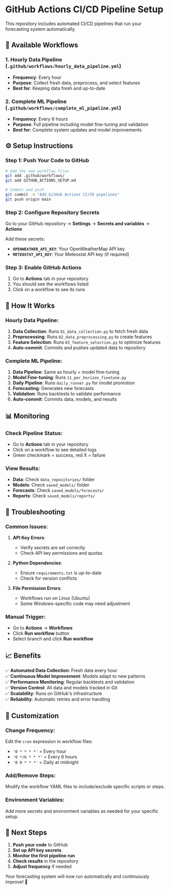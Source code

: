 # GitHub Actions CI/CD Pipeline Setup

This repository includes automated CI/CD pipelines that run your forecasting system automatically.

## 🚀 Available Workflows

### 1. **Hourly Data Pipeline** (`.github/workflows/hourly_data_pipeline.yml`)
- **Frequency**: Every hour
- **Purpose**: Collect fresh data, preprocess, and select features
- **Best for**: Keeping data fresh and up-to-date

### 2. **Complete ML Pipeline** (`.github/workflows/complete_ml_pipeline.yml`)
- **Frequency**: Every 6 hours
- **Purpose**: Full pipeline including model fine-tuning and validation
- **Best for**: Complete system updates and model improvements

## ⚙️ Setup Instructions

### Step 1: Push Your Code to GitHub
```bash
# Add the new workflow files
git add .github/workflows/
git add GITHUB_ACTIONS_SETUP.md

# Commit and push
git commit -m "Add GitHub Actions CI/CD pipelines"
git push origin main
```

### Step 2: Configure Repository Secrets
Go to your GitHub repository → **Settings** → **Secrets and variables** → **Actions**

Add these secrets:
- **`OPENWEATHER_API_KEY`**: Your OpenWeatherMap API key
- **`METEOSTAT_API_KEY`**: Your Meteostat API key (if required)

### Step 3: Enable GitHub Actions
1. Go to **Actions** tab in your repository
2. You should see the workflows listed
3. Click on a workflow to see its runs

## 🔄 How It Works

### Hourly Data Pipeline:
1. **Data Collection**: Runs `01_data_collection.py` to fetch fresh data
2. **Preprocessing**: Runs `02_data_preprocessing.py` to create features
3. **Feature Selection**: Runs `03_feature_selection.py` to optimize features
4. **Auto-commit**: Commits and pushes updated data to repository

### Complete ML Pipeline:
1. **Data Pipeline**: Same as hourly + model fine-tuning
2. **Model Fine-tuning**: Runs `11_per_horizon_finetune.py`
3. **Daily Pipeline**: Runs `daily_runner.py` for model promotion
4. **Forecasting**: Generates new forecasts
5. **Validation**: Runs backtests to validate performance
6. **Auto-commit**: Commits data, models, and results

## 📊 Monitoring

### Check Pipeline Status:
- Go to **Actions** tab in your repository
- Click on a workflow to see detailed logs
- Green checkmark = success, red X = failure

### View Results:
- **Data**: Check `data_repositories/` folder
- **Models**: Check `saved_models/` folder
- **Forecasts**: Check `saved_models/forecasts/`
- **Reports**: Check `saved_models/reports/`

## 🚨 Troubleshooting

### Common Issues:

1. **API Key Errors**:
   - Verify secrets are set correctly
   - Check API key permissions and quotas

2. **Python Dependencies**:
   - Ensure `requirements.txt` is up-to-date
   - Check for version conflicts

3. **File Permission Errors**:
   - Workflows run on Linux (Ubuntu)
   - Some Windows-specific code may need adjustment

### Manual Trigger:
- Go to **Actions** → **Workflows**
- Click **Run workflow** button
- Select branch and click **Run workflow**

## 📈 Benefits

✅ **Automated Data Collection**: Fresh data every hour  
✅ **Continuous Model Improvement**: Models adapt to new patterns  
✅ **Performance Monitoring**: Regular backtests and validation  
✅ **Version Control**: All data and models tracked in Git  
✅ **Scalability**: Runs on GitHub's infrastructure  
✅ **Reliability**: Automatic retries and error handling  

## 🔧 Customization

### Change Frequency:
Edit the `cron` expression in workflow files:
- `'0 * * * *'` = Every hour
- `'0 */6 * * *'` = Every 6 hours
- `'0 0 * * *'` = Daily at midnight

### Add/Remove Steps:
Modify the workflow YAML files to include/exclude specific scripts or steps.

### Environment Variables:
Add more secrets and environment variables as needed for your specific setup.

## 🎯 Next Steps

1. **Push your code** to GitHub
2. **Set up API key secrets**
3. **Monitor the first pipeline run**
4. **Check results** in the repository
5. **Adjust frequency** if needed

Your forecasting system will now run automatically and continuously improve! 🚀
